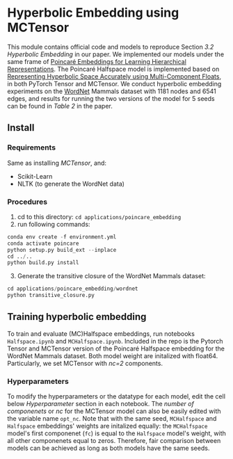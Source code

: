 # Hyperbolic Embedding using MCTensor
This module contains official code and models to reproduce Section *3.2 Hyperbolic Embedding* in our paper. We implemented our models under the same frame of [Poincaré Embeddings for Learning Hierarchical Representations](https://github.com/facebookresearch/poincare-embeddings). The Poincaré Halfspace model is implemented based on [Representing Hyperbolic Space Accurately using Multi-Component Floats](https://proceedings.neurips.cc/paper/2021/hash/832353270aacb6e3322f493a66aaf5b9-Abstract.html), in both PyTorch Tensor and MCTensor. We conduct hyperbolic embedding experiments on the [WordNet](https://wordnet.princeton.edu/) Mammals dataset with 1181 nodes and 6541 edges, and results for running the two versions of the model for 5 seeds can be found in *Table 2* in the paper. 

## Install
### Requirements
Same as installing *MCTensor*, and:
- Scikit-Learn
- NLTK (to generate the WordNet data)

### Procedures
1. cd to this directory: `cd applications/poincare_embedding`
2. run following commands:
```python
conda env create -f environment.yml
conda activate poincare
python setup.py build_ext --inplace 
cd ../..
python build.py install
```
3. Generate the transitive closure of the WordNet Mammals dataset:
```python
cd applications/poincare_embedding/wordnet
python transitive_closure.py
```

## Training hyperbolic embedding
To train and evaluate (MC)Halfspace embeddings, run notebooks `Halfspace.ipynb` and `MCHalfspace.ipynb`. Included in the repo is the Pytorch Tensor and MCTensor version of the Poincaré Halfspace embedding for the WordNet Mammals dataset. Both model weight are initalized with float64. Particularly, we set MCTensor with *nc=2* components.

### Hyperparameters
To modify the hyperparameters or the datatype for each model, edit the cell below _Hyperparameter_ section in each notebook. The *number of componenets* or *nc* for the MCTensor model can also be easily edited with the variable name `opt_nc`. Note that with the same seed, `MCHalfspace` and `Halfspace` embeddings' weights are initalized equally: the `MCHalfspace` model's first componenet (`fc`) is equal to the `Halfspace` model's weight, with all other componenets equal to zeros. Therefore, fair comparison between models can be achieved as long as both models have the same seeds.